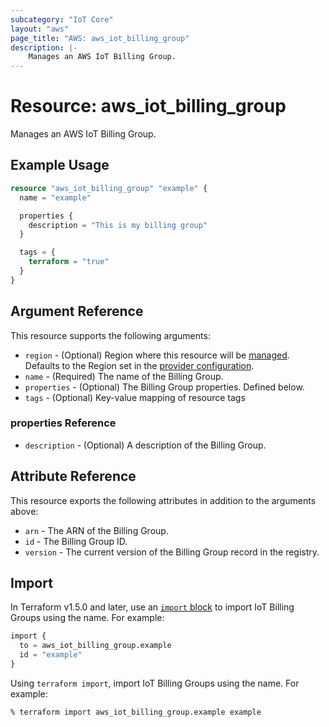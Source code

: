 ```yaml
---
subcategory: "IoT Core"
layout: "aws"
page_title: "AWS: aws_iot_billing_group"
description: |-
    Manages an AWS IoT Billing Group.
---
```


# Resource: aws_iot_billing_group

Manages an AWS IoT Billing Group.

## Example Usage

```terraform
resource "aws_iot_billing_group" "example" {
  name = "example"

  properties {
    description = "This is my billing group"
  }

  tags = {
    terraform = "true"
  }
}
```

## Argument Reference

This resource supports the following arguments:

* `region` - (Optional) Region where this resource will be [managed](https://docs.aws.amazon.com/general/latest/gr/rande.html#regional-endpoints). Defaults to the Region set in the [provider configuration](https://registry.terraform.io/providers/hashicorp/aws/latest/docs#aws-configuration-reference).
* `name` - (Required) The name of the Billing Group.
* `properties` - (Optional) The Billing Group properties. Defined below.
* `tags` - (Optional) Key-value mapping of resource tags

### properties Reference

* `description` - (Optional) A description of the Billing Group.

## Attribute Reference

This resource exports the following attributes in addition to the arguments above:

* `arn` - The ARN of the Billing Group.
* `id` - The Billing Group ID.
* `version` - The current version of the Billing Group record in the registry.

## Import

In Terraform v1.5.0 and later, use an [`import` block](https://developer.hashicorp.com/terraform/language/import) to import IoT Billing Groups using the name. For example:

```terraform
import {
  to = aws_iot_billing_group.example
  id = "example"
}
```

Using `terraform import`, import IoT Billing Groups using the name. For example:

```console
% terraform import aws_iot_billing_group.example example
```
